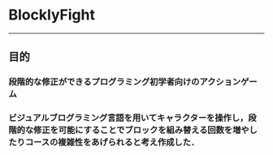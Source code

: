# BlocklyFight
***
## 目的
### 段階的な修正ができるプログラミング初学者向けのアクションゲーム
### ビジュアルブログラミング言語を用いてキャラクターを操作し，段階的な修正を可能にすることでブロックを組み替える回数を増やしたりコースの複雑性をあげられると考え作成した．
